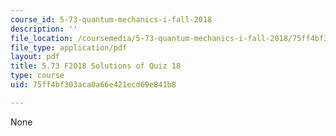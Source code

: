 ```yaml
---
course_id: 5-73-quantum-mechanics-i-fall-2018
description: ''
file_location: /coursemedia/5-73-quantum-mechanics-i-fall-2018/75ff4bf303aca0a66e421ecd69e841b8_MIT5_73F18_quiz18_soln.pdf
file_type: application/pdf
layout: pdf
title: 5.73 F2018 Solutions of Quiz 18
type: course
uid: 75ff4bf303aca0a66e421ecd69e841b8

---
```

None